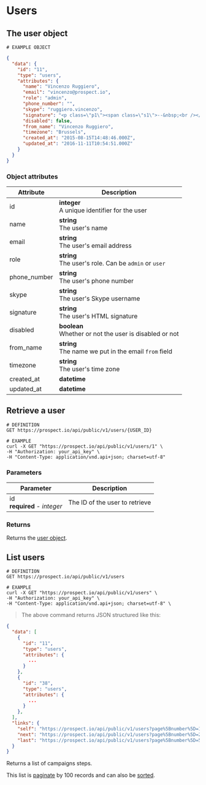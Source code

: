 # Users
## The user object
```
# EXAMPLE OBJECT
```

```json
{
  "data": {
    "id": "11",
    "type": "users",
    "attributes": {
      "name": "Vincenzo Ruggiero",
      "email": "vincenzo@prospect.io",
      "role": "admin",
      "phone_number": "",
      "skype": "ruggiero.vincenzo",
      "signature": "<p class=\"p1\"><span class=\"s1\">--&nbsp;<br /></span><span class=\"s1\"><strong>Vincenzo Ruggiero<br /></strong></span><span class=\"s1\">Founder<br /></span><span class=\"s2\"><a href=\"https://prospect.io/\"><strong>Prospect.io</strong><br /></a></span><span class=\"s2\"><a href=\"mailto:vincenzo@prospect.io\">vincenzo@prospect.io</a></span></p>",
      "disabled": false,
      "from_name": "Vincenzo Ruggiero",
      "timezone": "Brussels",
      "created_at": "2015-08-15T14:48:46.000Z",
      "updated_at": "2016-11-11T10:54:51.000Z"
    }
  }
}
```

### Object attributes
Attribute | Description
--------- | -----------
id | **integer** <br />A unique identifier for the user
name | **string** <br />The user's name
email | **string** <br />The user's email address
role | **string** <br />The user's role. Can be `admin` or `user`
phone_number | **string** <br />The user's phone number
skype | **string** <br />The user's Skype username
signature | **string** <br />The user's HTML signature
disabled | **boolean** <br />Whether or not the user is disabled or not
from_name | **string** <br />The name we put in the email `from` field
timezone | **string** <br />The user's time zone
created_at | **datetime**
updated_at | **datetime**

## Retrieve a user
```shell
# DEFINITION
GET https://prospect.io/api/public/v1/users/{USER_ID}

# EXAMPLE
curl -X GET "https://prospect.io/api/public/v1/users/1" \
-H "Authorization: your_api_key" \
-H "Content-Type: application/vnd.api+json; charset=utf-8"
```

### Parameters
Parameter | Description
--------- | -----------
id<br />**required** - *integer* | The ID of the user to retrieve

### Returns
Returns the [user object](#the-user-object).

## List users
```shell
# DEFINITION
GET https://prospect.io/api/public/v1/users

# EXAMPLE
curl -X GET "https://prospect.io/api/public/v1/users" \
-H "Authorization: your_api_key" \
-H "Content-Type: application/vnd.api+json; charset=utf-8" \
```

> The above command returns JSON structured like this:

```json
{
  "data": [
    {
      "id": "11",
      "type": "users",
      "attributes": {
        ...
      }
    },
    {
      "id": "38",
      "type": "users",
      "attributes": {
        ...
      }
    },
  ],
  "links": {
    "self": "https://prospect.io/api/public/v1/users?page%5Bnumber%5D=1&page%5Bsize%5D=100",
    "next": "https://prospect.io/api/public/v1/users?page%5Bnumber%5D=2&page%5Bsize%5D=100",
    "last": "https://prospect.io/api/public/v1/users?page%5Bnumber%5D=5&page%5Bsize%5D=100"
  }
}
```

Returns a list of campaigns steps.

This list is [paginate](#pagination) by 100 records and can also be [sorted](#sorting).
